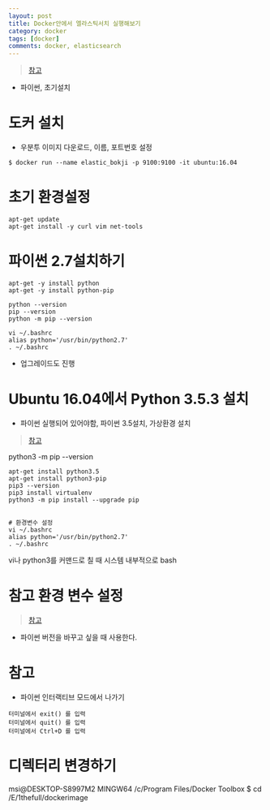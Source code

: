 ```yaml
---
layout: post
title: Docker안에서 엘라스틱서치 실행해보기
category: docker
tags: [docker]
comments: docker, elasticsearch
---
```


> [참고](https://m.blog.naver.com/gracefulife/220778800696)

- 파이썬, 초기설치

# 도커 설치

- 우분투 이미지 다운로드, 이름, 포트번호 설정

```
$ docker run --name elastic_bokji -p 9100:9100 -it ubuntu:16.04
```

# 초기 환경설정

```console
apt-get update
apt-get install -y curl vim net-tools
```

# 파이썬 2.7설치하기

```console
apt-get -y install python
apt-get -y install python-pip

python --version
pip --version
python -m pip --version

vi ~/.bashrc
alias python='/usr/bin/python2.7'
. ~/.bashrc
```

- 업그레이드도 진행


# Ubuntu 16.04에서 Python 3.5.3 설치

- 파이썬 실행되어 있어야함, 파이썬 3.5설치, 가상환경 설치

> [참고](https://m.blog.naver.com/gracefulife/220778800696)

python3 -m pip --version

```console
apt-get install python3.5
apt-get install python3-pip
pip3 --version
pip3 install virtualenv
python3 -m pip install --upgrade pip


# 환경변수 설정
vi ~/.bashrc
alias python='/usr/bin/python2.7'
. ~/.bashrc
```

vi나 python3를 커맨드로 칠 때 시스템 내부적으로 bash


# 참고 환경 변수 설정

> [참고](https://somjang.tistory.com/entry/PythonUbuntu%EC%97%90%EC%84%9C-Python37-%ED%99%98%EA%B2%BD%EB%B3%80%EC%88%98-%EC%84%A4%EC%A0%95%ED%95%98%EA%B8%B0bashrc%ED%8C%8C%EC%9D%BC%EC%88%98%EC%A0%95)

- 파이썬 버전을 바꾸고 싶을 때 사용한다.

# 참고

- 파이썬 인터랙티브 모드에서 나가기

```console
터미널에서 exit() 를 입력
터미널에서 quit() 를 입력
터미널에서 Ctrl+D 를 입력
```


# 디렉터리 변경하기
msi@DESKTOP-S8997M2 MINGW64 /c/Program Files/Docker Toolbox
$ cd /E/1thefull/dockerimage